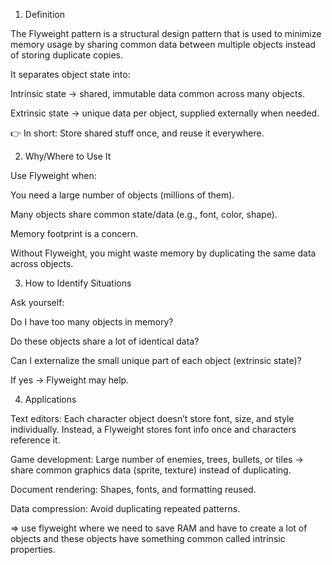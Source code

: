 1. Definition

The Flyweight pattern is a structural design pattern that is used to minimize memory usage by sharing common data between multiple objects instead of storing duplicate copies.

It separates object state into:

Intrinsic state → shared, immutable data common across many objects.

Extrinsic state → unique data per object, supplied externally when needed.

👉 In short: Store shared stuff once, and reuse it everywhere.

2. Why/Where to Use It

Use Flyweight when:

You need a large number of objects (millions of them).

Many objects share common state/data (e.g., font, color, shape).

Memory footprint is a concern.

Without Flyweight, you might waste memory by duplicating the same data across objects.

3. How to Identify Situations

Ask yourself:

Do I have too many objects in memory?

Do these objects share a lot of identical data?

Can I externalize the small unique part of each object (extrinsic state)?

If yes → Flyweight may help.

4. Applications

Text editors: Each character object doesn’t store font, size, and style individually. Instead, a Flyweight stores font info once and characters reference it.

Game development: Large number of enemies, trees, bullets, or tiles → share common graphics data (sprite, texture) instead of duplicating.

Document rendering: Shapes, fonts, and formatting reused.

Data compression: Avoid duplicating repeated patterns.

=> use flyweight where we need to save RAM and have to create a lot of objects and these objects have something common called intrinsic properties.